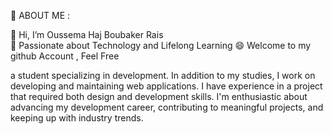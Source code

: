   👀 ABOUT ME :  

  👋 Hi, I’m Oussema Haj Boubaker Rais  
  🚀 Passionate about Technology and Lifelong Learning
  😄 Welcome to my github Account , Feel Free 

  a student specializing in development. In addition to my studies, I work on developing and maintaining web applications.
  I have experience in a project that required both design and development skills. I'm enthusiastic about advancing my development career, 
  contributing to meaningful projects, and keeping up with industry trends.

<!---
oussemahajboubaker/oussemahajboubaker is a ✨ special ✨ repository because its `README.md` (this file) appears on your GitHub profile.
You can click the Preview link to take a look at your changes.
--->
